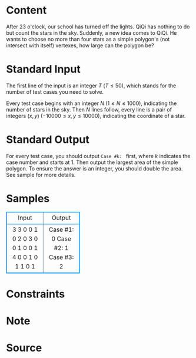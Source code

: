 
# Content

After $23$ o'clock, our school has turned off the lights. QiQi has nothing to do but count the stars in the sky. Suddenly, a new idea comes to QiQi. He wants to choose no more than four stars as a simple polygon's (not intersect with itself) vertexes, how large can the polygon be?

# Standard Input

The first line of the input is an integer $T$ ($T\leq 50$), which stands for the number of test cases you need to solve.

Every test case begins with an integer $N$ ($1\leq N\leq 1000$), indicating the number of stars in the sky. Then $N$ lines follow, every line is a pair of integers $(x, y)$ ($-10000\leq x, y\leq 10000$), indicating the coordinate of a star.

# Standard Output

For every test case, you should output `Case #k: ` first, where $k$ indicates the case number and starts at $1$. Then output the largest area of the simple polygon. To ensure the answer is an integer, you should double the area. See sample for more details.

# Samples

<style>
        table,table tr th, table tr td { border:1px solid #0094ff; }
        table { width: 200px; min-height: 25px; line-height: 25px; text-align: center; border-collapse: collapse;}   
    </style>
<table>
	<tr>
		<td>Input</td>
		<td>Output</td>
	</tr>
<tr><td>3
3
0 0
1 0
2 0
3
0 0
1 0
0 1
4
0 0
1 0
1 1
0 1</td><td>Case #1: 0
Case #2: 1
Case #3: 2</td></tr></table>


# Constraints



# Note



# Source


